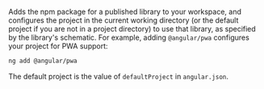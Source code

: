 Adds the npm package for a published library to your workspace, and configures
the project in the current working directory (or the default project if you are
not in a project directory) to use that library, as specified by the library's schematic.
For example, adding `@angular/pwa` configures your project for PWA support:
```bash
ng add @angular/pwa
```

The default project is the value of `defaultProject` in `angular.json`.
